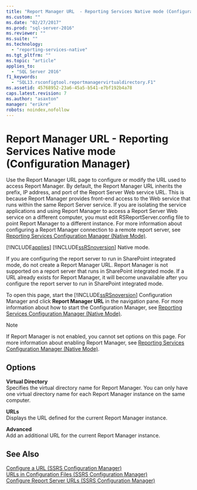 ```yaml
---
title: "Report Manager URL  - Reporting Services Native mode (Configuration Manager) | Microsoft Docs"
ms.custom: ""
ms.date: "02/27/2017"
ms.prod: "sql-server-2016"
ms.reviewer: ""
ms.suite: ""
ms.technology: 
  - "reporting-services-native"
ms.tgt_pltfrm: ""
ms.topic: "article"
applies_to: 
  - "SQL Server 2016"
f1_keywords: 
  - "SQL13.rsconfigtool.reportmanagervirtualdirectory.F1"
ms.assetid: 45768952-23a6-45a5-b541-e7bf192b4a78
caps.latest.revision: 7
ms.author: "asaxton"
manager: "erikre"
robots: noindex,nofollow
---
```

# Report Manager URL  - Reporting Services Native mode (Configuration Manager)
  Use the Report Manager URL page to configure or modify the URL used to access Report Manager. By default, the Report Manager URL inherits the prefix, IP address, and port of the Report Server Web service URL. This is because Report Manager provides front-end access to the Web service that runs within the same Report Server service. If you are isolating the service applications and using Report Manager to access a Report Server Web service on a different computer, you must edit RSReportServer.config file to point Report Manager to a different instance. For more information about configuring a Report Manager connection to a remote report server, see [Reporting Services Configuration Manager &#40;Native Mode&#41;](../reporting-services/install/windows/reporting-services-configuration-manager-native-mode.md).  
  
 [!INCLUDE[applies](../a9retired/includes/applies-md.md)] [!INCLUDE[ssRSnoversion](../a9notintoc/includes/ssrsnoversion-md.md)] Native mode.  
  
 If you are configuring the report server to run in SharePoint integrated mode, do not create a Report Manager URL. Report Manager is not supported on a report server that runs in SharePoint integrated mode. If a URL already exists for Report Manager, it will become unavailable after you configure the report server to run in SharePoint integrated mode.  
  
 To open this page, start the [!INCLUDE[ssRSnoversion](../a9notintoc/includes/ssrsnoversion-md.md)] Configuration Manager and click **Report Manager URL** in the navigation pane. For more information about how to start the Configuration Manager, see [Reporting Services Configuration Manager &#40;Native Mode&#41;](../reporting-services/install/windows/reporting-services-configuration-manager-native-mode.md).  
  
> [!NOTE]  
>  If Report Manager is not enabled, you cannot set options on this page. For more information about enabling Report Manager, see [Reporting Services Configuration Manager &#40;Native Mode&#41;](../reporting-services/install/windows/reporting-services-configuration-manager-native-mode.md).  
  
## Options  
 **Virtual Directory**  
 Specifies the virtual directory name for Report Manager. You can only have one virtual directory name for each Report Manager instance on the same computer.  
  
 **URLs**  
 Displays the URL defined for the current Report Manager instance.  
  
 **Advanced**  
 Add an additional URL for the current Report Manager instance.  
  
## See Also  
 [Configure a URL  &#40;SSRS Configuration Manager&#41;](../reporting-services/install/windows/configure-a-url-ssrs-configuration-manager.md)   
 [URLs in Configuration Files  &#40;SSRS Configuration Manager&#41;](../reporting-services/install/windows/urls-in-configuration-files-ssrs-configuration-manager.md)   
 [Configure Report Server URLs  &#40;SSRS Configuration Manager&#41;](../reporting-services/install/windows/configure-report-server-urls-ssrs-configuration-manager.md)  
  
  